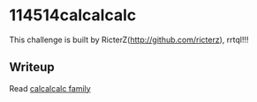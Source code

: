 114514calcalcalc
=====================

This challenge is built by RicterZ(http://github.com/ricterz), rrtql!!!

## Writeup

Read [calcalcalc family](/calcalcalc-family/readme.md)